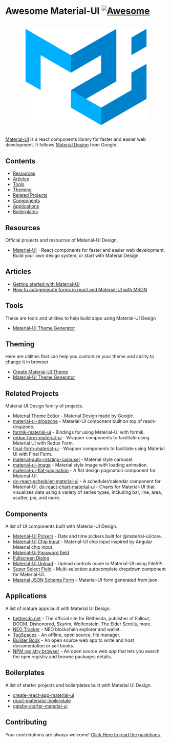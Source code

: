 # Awesome Material-UI [![Awesome](https://awesome.re/badge.svg)](https://github.com/sindresorhus/awesome)

# [<p align="center"><img src="https://github.com/nadunindunil/awesome-material-ui/blob/master/material-ui-logo.svg" height=300></p>](https://material-ui.com/)

[Material-UI](https://material-ui.com/) is a react components library for faster and easier web development. It follows [Material Design](https://material.io/design/introduction/) from Google.

## Contents

- [Resources](#resources)
- [Articles](#articles)
- [Tools](#tools)
- [Theming](#theming)
- [Related Projects](#related-projects)
- [Components](#components)
- [Applications](#applications)
- [Boilerplates](#boilerplates)

## Resources

Official projects and resources of Material-UI Design.

- [Material-UI](https://material-ui.com/) - React components for faster and easier web development. Build your own design system, or start with Material Design.

## Articles

- [Getting started with Material-UI](https://medium.com/codingthesmartway-com-blog/getting-started-with-material-ui-for-react-material-design-for-react-364b2688b555)
- [How to autogenerate forms in react and Material-UI with MSON](https://medium.com/free-code-camp/how-to-autogenerate-forms-in-react-and-material-ui-with-mson-5771b1b7e739)

## Tools

These are tools and utilities to help build apps using Material-UI Design

- [Material-UI Theme Generator](https://cimdalli.github.io/mui-theme-generator/)


## Theming

Here are utilities that can help you customize your theme and ability to change it in browser

- [Create Material-UI Theme](https://github.com/react-theming/create-mui-theme)
- [Material-UI Theme Generator](https://cimdalli.github.io/mui-theme-generator/)


## Related Projects

Material UI Design family of projects.

- [Material Theme Editor](https://material.io/resources/theme-editor/) - Material Design made by Google.
- [material-ui-dropzone](https://github.com/Yuvaleros/material-ui-dropzone) - Material-UI component built on top of react-dropzone.
- [formik-material-ui](https://github.com/stackworx/formik-material-ui) - Bindings for using Material-UI with formik.
- [redux-form-material-ui](https://github.com/erikras/redux-form-material-ui) - Wrapper components to facilitate using Material UI with Redux Form.
- [final-form-material-ui](https://github.com/Deadly0/final-form-material-ui) - Wrapper components to facilitate using Material UI with Final Form.
- [material-auto-rotating-carousel](https://mui.wertarbyte.com/#material-auto-rotating-carousel) - Material style carousel.
- [material-ui-image](https://mui.wertarbyte.com/#material-ui-image) - Material style image with loading animation.
- [material-ui-flat-pagination](https://github.com/szmslab/material-ui-flat-pagination) - A flat design pagination component for Material-UI.
- [dx-react-scheduler-material-ui](https://devexpress.github.io/devextreme-reactive/react/scheduler/) - A scheduler/calendar component for Material-UI.
[dx-react-chart-material-ui](https://devexpress.github.io/devextreme-reactive/react/chart/) - Charts for Material-UI that visualizes data using a variety of series types, including bar, line, area, scatter, pie, and more.


## Components

A list of UI components built with Material-UI Design.

- [Material-UI Pickers](https://github.com/mui-org/material-ui-pickers) - Date and time pickers built for @material-ui/core.
- [Material-UI Chip Input](https://github.com/TeamWertarbyte/material-ui-chip-input) - Material-UI chip input inspired by Angular Material chip input.
- [Material-UI Password field](https://github.com/TeamWertarbyte/material-ui-password-field)
- [Fullscreen Dialog](https://github.com/TeamWertarbyte/material-ui-fullscreen-dialog)
- [Material-UI Upload](https://github.com/corpix/material-ui-upload) - Upload controls made in Material-UI using FileAPI.
- [Super Select Field](https://github.com/Sharlaan/material-ui-superselectfield) - Multi-selection autocomplete dropdown component for Material-UI.
- [Material JSON Schema Form](https://github.com/nadunindunil/material-jsonschema-form) - Material-UI form generated from json.

## Applications

A list of mature apps built with Material UI Design.

- [bethesda.net](https://bethesda.net/) - The official site for Bethesda, publisher of Fallout, DOOM, Dishonored, Skyrim, Wolfenstein, The Elder Scrolls, more.
- [NEO Tracker](https://neotracker.io/) - NEO blockchain explorer and wallet.
- [TagSpaces](https://www.tagspaces.org/) - An offline, open source, file manager.
- [Builder Book](https://builderbook.org/) - An open source web app to write and host documentation or sell books.
- [NPM registry browser](https://topheman.github.io/npm-registry-browser/) - An open source web app that lets you search the npm registry and browse packages details.

## Boilerplates

A list of starter projects and boilerplates built with Material UI Design.

- [create-react-app-material-ui](https://github.com/katopz/create-react-app-material-ui)
- [react-materialui-boilerplate](https://github.com/syedabuthahirm/react-materialui-boilerplate)
- [gatsby-starter-material-ui](https://github.com/nareshbhatia/gatsby-starter-material-ui)

## Contributing

Your contributions are always welcome! [Click Here to read the guidelines](https://github.com/nadunindunil/awesome-material-ui/blob/master/contributing.md).
